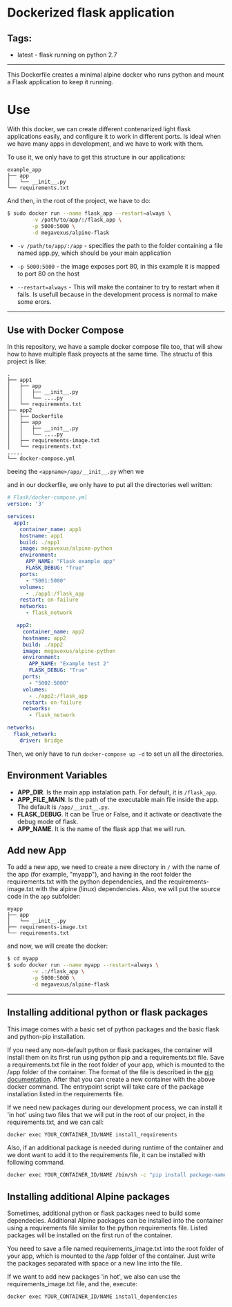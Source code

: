 # Dockerized flask application

## Tags:
* latest - flask running on python 2.7
---

This Dockerfile creates a minimal alpine docker who runs python and mount a Flask application to keep it running.

# Use

With this docker, we can create different contenarized light flask applications easily, and configure it to work in different ports. Is ideal when we have many apps in development, and we have to work with them.

To use it, we only have to get this structure in our applications:
```
example_app
├── app
│   └── __init__.py
└── requirements.txt
```

And then, in the root of the project, we have to do:

```bash
$ sudo docker run --name flask_app --restart=always \
        -v /path/to/app/:/flask_app \
        -p 5000:5000 \
        -d megavexus/alpine-flask
```

- `-v /path/to/app/:/app` - specifies the path to the folder containing a file named app.py, which should be your main application

- `-p 5000:5000` - the image exposes port 80, in this example it is mapped to port 80 on the host

- `--restart=always` - This will make the container to try to restart when it fails. Is usefull because in the development process is normal to make some erors.
---
## Use with Docker Compose

In this repository, we have a sample docker compose file too, that will show how to have multiple flask proyects at the same time. The structu of this project is like:

```
.
├── app1
│   ├── app
│   │   ├── __init__.py
│   │   └── ....py
│   └── requirements.txt
├── app2
│   ├── Dockerfile
│   ├── app
│   │   ├── __init__.py
│   │   └── ....py
│   ├── requirements-image.txt
│   └── requirements.txt
.....
└── docker-compose.yml
```

beeing the `<appname>/app/__init__.py` when we

and in our dockerfile, we only have to put all the directories well written:

```yml
# Flask/docker-compose.yml
version: '3'

services:
  app1:
    container_name: app1
    hostname: app1
    build: ./app1
    image: megavexus/alpine-python
    environment:
      APP_NAME: "Flask example app"
      FLASK_DEBUG: "True"
    ports:
      - "5001:5000"
    volumes:
      - ./app1:/flask_app
    restart: on-failure
    networks:
      - flask_network

   app2:
     container_name: app2
     hostname: app2
     build: ./app2
     image: megavexus/alpine-python
     environment:
       APP_NAME: "Example test 2"
       FLASK_DEBUG: "True"
     ports:
       - "5002:5000"
     volumes:
       - ./app2:/flask_app
     restart: on-failure
     networks:
       - flask_network

networks:
  flask_network:
    driver: bridge
```

Then, we only have to run `docker-compose up -d` to set un all the directories.

## Environment Variables
- **APP_DIR**. Is the main app instalation path. For default, it is `/flask_app`.
- **APP\_FILE\_MAIN**. Is the path of the executable main file inside the app. The default is `/app/__init__.py`.
- **FLASK_DEBUG**. It can be True or False, and it activate or deactivate the debug mode of flask.
- **APP_NAME**. It is the name of the flask app that we will run.

## Add new App

To add a new app, we need to create a new directory in `/` with the name of the app (for example, "myapp"), and having in the root folder the requirements.txt with the python dependencies, and the requirements-image.txt with the alpine (linux) dependencies. Also, we will put the source code in the `app` subfolder:

```
myapp
├── app
│   └── __init__.py
├── requirements-image.txt
└── requirements.txt
```

and now, we will create the docker:

```bash
$ cd myapp
$ sudo docker run --name myapp --restart=always \
        -v .:/flask_app \
        -p 5000:5000 \
        -d megavexus/alpine-flask
```
---
## Installing additional python or flask packages
This image comes with a basic set of python packages and the basic flask and python-pip installation.

If you need any non-default python or flask packages, the container will install them on its first run using python pip and a requirements.txt file. Save a requirements.txt file in the root folder of your app, which is mounted to the /app folder of the container. The format of the file is described in the [pip documentation](https://pip.readthedocs.org/en/1.1/requirements.html#requirements-file-format). After that you can create a new container with the above docker command. The entrypoint script will take care of the package installation listed in the requirements file.

If we need new packages during our development process, we can install it 'in hot' using two files that we will put in the root of our project, in the requirements.txt, and we can call:

```sh
docker exec YOUR_CONTAINER_ID/NAME install_requirements
```

Also, if an additional package is needed during runtime of the container and we dont want to add it to the requirements file, it can be installed with following command.

``` sh
docker exec YOUR_CONTAINER_ID/NAME /bin/sh -c "pip install package-name"
```

## Installing additional Alpine packages
Sometimes, additional python or flask packages need to build some dependecies. Additional Alpine packages can be installed into the container using a requirements file similar to the python requirements file. Listed packages will be installed on the first run of the container.

You need to save a file named requirements_image.txt into the root folder of your app, which is mounted to the /app folder of the container. Just write the packages separated with space or a new line into the file.

If we want to add new packages 'in hot', we also can use the requirements_image.txt file, and the, execute:

```sh
docker exec YOUR_CONTAINER_ID/NAME install_dependencies
```